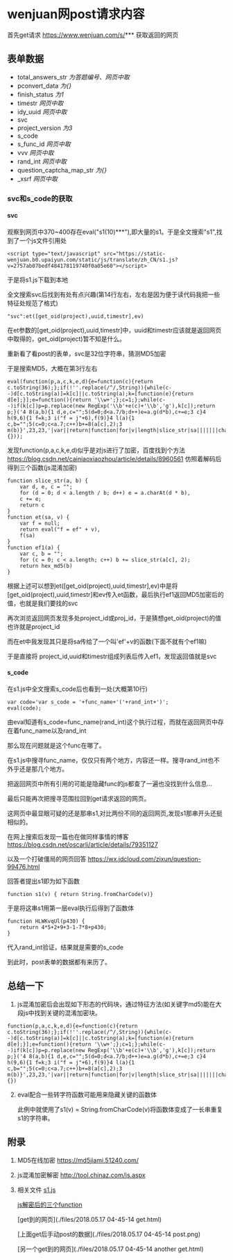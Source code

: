 # wenjuan网post请求内容
首先get请求 https://www.wenjuan.com/s/*** 获取返回的网页

## 表单数据
- total_answers_str    *为答题编号、网页中取*
- pconvert_data    *为{}*
- finish_status    *为1*
- timestr    *网页中取*
- idy_uuid    *网页中取*
- svc
- project_version    *为3*
- s_code
- s_func_id    *网页中取*
- vvv    *网页中取*
- rand_int    *网页中取*
- question_captcha_map_str    *为{}*
- _xsrf    *网页中取*

### svc和s_code的获取
#### svc
观察到网页中370~400存在eval("s1(10)***"),即大量的s1。于是全文搜索"s1",找到了一个js文件引用处
```
<script type="text/javascript" src="https://static-wenjuan.b0.upaiyun.com/static/js/translate/zh_CN/s1.js?v=2757ab07bedf484178119740f0a05e60"></script>
```
于是将s1.js下载到本地

全文搜索svc后找到有处有点兴趣(第14行左右，左右是因为便于读代码我把一些特征处规范了格式)
```
"svc":et([get_oid(project),uuid,timestr],ev)
```
在et参数的[get_oid(project),uuid,timestr]中，uuid和timestr应该就是返回网页中取得的，get_oid(project)暂不知是什么。

重新看了看post的表单，svc是32位字符串，猜测MD5加密

于是搜索MD5，大概在第3行左右
```
eval(function(p,a,c,k,e,d){e=function(c){return c.toString(36);};if(!''.replace(/^/,String)){while(c--)d[c.toString(a)]=k[c]||c.toString(a);k=[function(e){return d[e];}];e=function(){return '\\w+';};c=1;};while(c--)if(k[c])p=p.replace(new RegExp('\\b'+e(c)+'\\b','g'),k[c]);return p;}('4 8(a,b){1 d,e,c="";5(d=0;d<a.7/b;d++)e=a.g(d*b),c+=e;3 c}4 h(9,6){1 f=k;3 i("f = j"+6),f(9)}4 l(a){1 c,b="";5(c=0;c<a.7;c++)b+=8(a[c],2);3 m(b)}',23,23,'|var||return|function|for|v|length|slice_str|sa|||||||charAt|et|eval|ef|null|ef1|hex_md5'.split('|'),0,{}));
```
发现function(p,a,c,k,e,d)似乎是对js进行了加密，百度找到个方法
https://blog.csdn.net/cainiaoxiaozhou/article/details/8960561
仿照着解码后得到三个函数(js混淆加密)
```
function slice_str(a, b) {
    var d, e, c = "";
    for (d = 0; d < a.length / b; d++) e = a.charAt(d * b),
    c += e;
    return c
}
function et(sa, v) {
    var f = null;
    return eval("f = ef" + v),
    f(sa)
}
function ef1(a) {
    var c, b = "";
    for (c = 0; c < a.length; c++) b += slice_str(a[c], 2);
    return hex_md5(b)
}
```
根据上述可以想到et([get_oid(project),uuid,timestr],ev)中是将[get_oid(project),uuid,timestr]和ev传入et函数，最后执行ef1返回MD5加密后的值，也就是我们要找的svc

再次浏览返回网页发现多处project_id或proj_id，于是猜想get_oid(project)的值也许就是project_id

而在et中我发现其只是将sa传给了一个叫'ef'+v的函数(下面不就有个ef1嘛)

于是直接将 project_id,uuid和timestr组成列表后传入ef1，发现返回值就是svc

#### s_code
在s1.js中全文搜索s_code后也看到一处(大概第10行)
```
var code='var s_code = '+func_name+'('+rand_int+')';
eval(code);
```
由eval知道有s_code=func_name(rand_int)这个执行过程，而就在返回网页中存在着func_name以及rand_int

那么现在问题就是这个func在哪了。

在s1.js中搜寻func_name，仅仅只有两个地方，内容还一样。搜寻rand_int也不外乎还是那几个地方。

把返回网页中所有引用的可能是隐藏func的js都查了一遍也没找到什么信息...

最后只能再次把搜寻范围拉回到get请求返回的网页。

这网页中最显眼可疑的还是那串s1,对比两份不同的返回网页,发现s1那串开头还挺相似的。

在网上搜索后发现一篇也在做同样事情的博客
https://blog.csdn.net/oscarli/article/details/79351127

以及一个打破僵局的网页回答
https://wx.jdcloud.com/zixun/question-99476.html

回答者提出s1即为如下函数
```
function s1(v) { return String.fromCharCode(v)}
```
于是将这串s1用第一层eval执行后得到了函数体
```
function HLWKvqUl(p430) {
    return 4*5+2+9+3-1-7*8+p430;
}
```
代入rand_int验证，结果就是需要的s_code

到此时，post表单的数据都有来历了。

## 总结一下
1. js混淆加密后会出现如下形态的代码块，通过特征方法(如关键字md5)能在大段js中找到关键的混淆加密块。
```
function(p,a,c,k,e,d){e=function(c){return c.toString(36);};if(!''.replace(/^/,String)){while(c--)d[c.toString(a)]=k[c]||c.toString(a);k=[function(e){return d[e];}];e=function(){return '\\w+';};c=1;};while(c--)if(k[c])p=p.replace(new RegExp('\\b'+e(c)+'\\b','g'),k[c]);return p;}('4 8(a,b){1 d,e,c="";5(d=0;d<a.7/b;d++)e=a.g(d*b),c+=e;3 c}4 h(9,6){1 f=k;3 i("f = j"+6),f(9)}4 l(a){1 c,b="";5(c=0;c<a.7;c++)b+=8(a[c],2);3 m(b)}',23,23,'|var||return|function|for|v|length|slice_str|sa|||||||charAt|et|eval|ef|null|ef1|hex_md5'.split('|'),0,{})
```
2. eval配合一些转字符函数可能用来隐藏关键的函数体

   此例中就使用了s1(v) = String.fromCharCode(v)将函数体变成了一长串重复s1的字符串。

## 附录
1. MD5在线加密
https://md5jiami.51240.com/
2. js混淆加密解密
http://tool.chinaz.com/js.aspx
3. 相关文件
   [s1.js](./files/s1.js.txt)

   [js解密后的三个function](./files/functions_mark.js)

   [get到的网页](./files/2018.05.17 04-45-14 get.html)

   [上面get后手动post的数据](./files/2018.05.17 04-45-14 post.png)
   
   [另一个get到的网页](./files/2018.05.17 04-45-14 another get.html)
